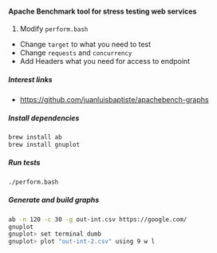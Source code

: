 #### Apache Benchmark tool for stress testing web services
1. Modify `perform.bash`
- Change `target` to what you need to test
- Change `requests` and `concurrency`
- Add Headers what you need for access to endpoint

##### Interest links
  - https://github.com/juanluisbaptiste/apachebench-graphs

##### Install dependencies
```bash
brew install ab
brew install gnuplot
```

##### Run tests
```bash
./perform.bash
```
##### Generate and build graphs
```bash
ab -n 120 -c 30 -g out-int.csv https://google.com/
gnuplot
gnuplot> set terminal dumb
gnuplot> plot "out-int-2.csv" using 9 w l
```


